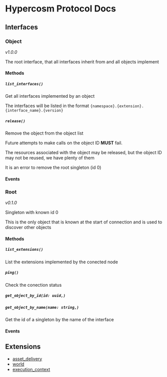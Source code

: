 # Hypercosm Protocol Docs
## Interfaces
### Object
*v1.0.0*

The root interface, that all interfaces inherit from and
all objects implement

#### Methods
##### `list_interfaces()`
Get all interfaces implemented by an object

The interfaces will be listed in the format `{namespace}.{extension}.{interface_name}.{version}`

##### `release()`
Remove the object from the object list

Future attempts to make calls on the object ID **MUST** fail.

The resources associated with the object may be released, but the
object ID may not be reused, we have plenty of them

It is an error to remove the root singleton (id 0)

#### Events
### Root
*v0.1.0*

Singleton with known id 0

This is the only object that is known at the start of connection
and is used to discover other objects

#### Methods
##### `list_extensions()`
List the extensions implemented by the conected node

##### `ping()`
Check the conection status

##### `get_object_by_id(id: uuid,)`

##### `get_object_by_name(name: string,)`
Get the id of a singleton by the name of the interface

#### Events
## Extensions
- [asset_delivery](asset_delivery.md)
- [world](world.md)
- [execution_context](execution_context.md)
